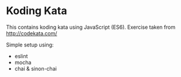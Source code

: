 # Koding Kata

This contains koding kata using JavaScript (ES6). Exercise taken from http://codekata.com/

Simple setup using:

- eslint
- mocha
- chai & sinon-chai
